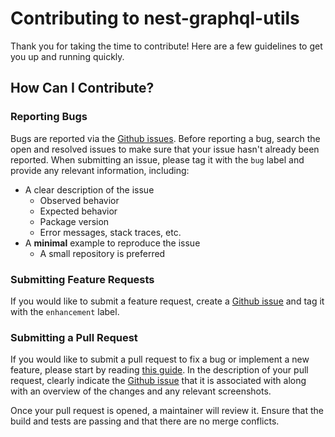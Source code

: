 # Contributing to nest-graphql-utils

Thank you for taking the time to contribute! Here are a few guidelines to get you up and running quickly.

## How Can I Contribute?

### Reporting Bugs

Bugs are reported via the [Github issues](https://github.com/rigup/nest-graphql-utils/issues). Before reporting a bug, search the open and resolved issues to make sure that your issue hasn't already been reported. When submitting an issue, please tag it with the `bug` label and provide any relevant information, including:

* A clear description of the issue
  * Observed behavior
  * Expected behavior
  * Package version
  * Error messages, stack traces, etc.
* A **minimal** example to reproduce the issue
  * A small repository is preferred

### Submitting Feature Requests

If you would like to submit a feature request, create a [Github issue](https://github.com/rigup/nest-graphql-utils/issues) and tag it with the `enhancement` label. 

### Submitting a Pull Request

If you would like to submit a pull request to fix a bug or implement a new feature, please start by reading [this guide](https://opensource.guide/how-to-contribute/#opening-a-pull-request). In the description of your pull request, clearly indicate the [Github issue](https://github.com/rigup/nest-graphql-utils/issues) that it is associated with along with an overview of the changes and any relevant screenshots.

Once your pull request is opened, a maintainer will review it. Ensure that the build and tests are passing and that there are no merge conflicts.
